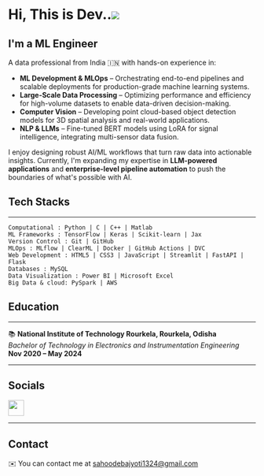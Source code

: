 # Hi, This is Dev..![](https://user-images.githubusercontent.com/18350557/176309783-0785949b-9127-417c-8b55-ab5a4333674e.gif) 


I'm a ML Engineer
----------------

A data professional from India 🇮🇳 with hands-on experience in:
- **ML Development & MLOps** – Orchestrating end-to-end pipelines and scalable deployments for production-grade machine learning systems.
- **Large-Scale Data Processing** – Optimizing performance and efficiency for high-volume datasets to enable data-driven decision-making.
- **Computer Vision** – Developing point cloud-based object detection models for 3D spatial analysis and real-world applications.
- **NLP & LLMs** – Fine-tuned BERT models using LoRA for signal intelligence, integrating multi-sensor data fusion.

I enjoy designing robust AI/ML workflows that turn raw data into actionable insights. Currently, I'm expanding my expertise in **LLM-powered applications** and **enterprise-level pipeline automation** to push the boundaries of what's possible with AI.

## Tech Stacks
---
```
Computational : Python | C | C++ | Matlab
ML Frameworks : TensorFlow | Keras | Scikit-learn | Jax 
Version Control : Git | GitHub
MLOps : MLflow | ClearML | Docker | GitHub Actions | DVC 
Web Development : HTML5 | CSS3 | JavaScript | Streamlit | FastAPI | Flask
Databases : MySQL
Data Visualization : Power BI | Microsoft Excel
Big Data & cloud: PySpark | AWS
```
## Education
---

📚 **National Institute of Technology Rourkela, Rourkela, Odisha**  
*Bachelor of Technology in Electronics and Instrumentation Engineering*  
**Nov 2020 – May 2024**  

---

## Socials
                  
<p align="left"> <a href="https://www.linkedin.com/in/debajyoti-sahoo13" target="_blank" rel="noreferrer"> <picture> <source media="(prefers-color-scheme: dark)" srcset="https://raw.githubusercontent.com/danielcranney/readme-generator/main/public/icons/socials/linkedin-dark.svg" /> <source media="(prefers-color-scheme: light)" srcset="https://raw.githubusercontent.com/danielcranney/readme-generator/main/public/icons/socials/linkedin.svg" /> <img src="https://raw.githubusercontent.com/danielcranney/readme-generator/main/public/icons/socials/linkedin.svg" width="32" height="32" /> </picture> </a></p>

---

## Contact
✉️  You can contact me at [sahoodebajyoti1324@gmail.com](mailto:sahoodebajyoti1324@gmail.com)
